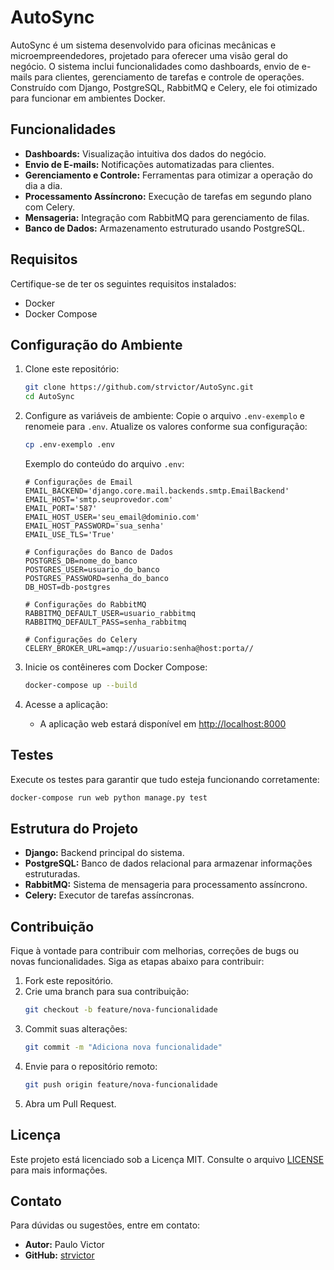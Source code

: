 # AutoSync

AutoSync é um sistema desenvolvido para oficinas mecânicas e microempreendedores, projetado para oferecer uma visão geral do negócio. O sistema inclui funcionalidades como dashboards, envio de e-mails para clientes, gerenciamento de tarefas e controle de operações. Construído com Django, PostgreSQL, RabbitMQ e Celery, ele foi otimizado para funcionar em ambientes Docker.

## Funcionalidades

- **Dashboards:** Visualização intuitiva dos dados do negócio.
- **Envio de E-mails:** Notificações automatizadas para clientes.
- **Gerenciamento e Controle:** Ferramentas para otimizar a operação do dia a dia.
- **Processamento Assíncrono:** Execução de tarefas em segundo plano com Celery.
- **Mensageria:** Integração com RabbitMQ para gerenciamento de filas.
- **Banco de Dados:** Armazenamento estruturado usando PostgreSQL.

## Requisitos

Certifique-se de ter os seguintes requisitos instalados:

- Docker
- Docker Compose

## Configuração do Ambiente

1. Clone este repositório:
   ```bash
   git clone https://github.com/strvictor/AutoSync.git
   cd AutoSync
   ```

2. Configure as variáveis de ambiente:
   Copie o arquivo `.env-exemplo` e renomeie para `.env`. Atualize os valores conforme sua configuração:
   ```bash
   cp .env-exemplo .env
   ```

   Exemplo do conteúdo do arquivo `.env`:
   ```env
   # Configurações de Email
   EMAIL_BACKEND='django.core.mail.backends.smtp.EmailBackend'
   EMAIL_HOST='smtp.seuprovedor.com'
   EMAIL_PORT='587'
   EMAIL_HOST_USER='seu_email@dominio.com'
   EMAIL_HOST_PASSWORD='sua_senha'
   EMAIL_USE_TLS='True'

   # Configurações do Banco de Dados
   POSTGRES_DB=nome_do_banco
   POSTGRES_USER=usuario_do_banco
   POSTGRES_PASSWORD=senha_do_banco
   DB_HOST=db-postgres

   # Configurações do RabbitMQ
   RABBITMQ_DEFAULT_USER=usuario_rabbitmq
   RABBITMQ_DEFAULT_PASS=senha_rabbitmq

   # Configurações do Celery
   CELERY_BROKER_URL=amqp://usuario:senha@host:porta//
   ```

3. Inicie os contêineres com Docker Compose:
   ```bash
   docker-compose up --build
   ```

4. Acesse a aplicação:
   - A aplicação web estará disponível em [http://localhost:8000](http://localhost:8000)

## Testes

Execute os testes para garantir que tudo esteja funcionando corretamente:
```bash
docker-compose run web python manage.py test
```

## Estrutura do Projeto

- **Django:** Backend principal do sistema.
- **PostgreSQL:** Banco de dados relacional para armazenar informações estruturadas.
- **RabbitMQ:** Sistema de mensageria para processamento assíncrono.
- **Celery:** Executor de tarefas assíncronas.

## Contribuição

Fique à vontade para contribuir com melhorias, correções de bugs ou novas funcionalidades. Siga as etapas abaixo para contribuir:

1. Fork este repositório.
2. Crie uma branch para sua contribuição:
   ```bash
   git checkout -b feature/nova-funcionalidade
   ```
3. Commit suas alterações:
   ```bash
   git commit -m "Adiciona nova funcionalidade"
   ```
4. Envie para o repositório remoto:
   ```bash
   git push origin feature/nova-funcionalidade
   ```
5. Abra um Pull Request.

## Licença

Este projeto está licenciado sob a Licença MIT. Consulte o arquivo [LICENSE](LICENSE) para mais informações.

## Contato

Para dúvidas ou sugestões, entre em contato:
- **Autor:** Paulo Victor
- **GitHub:** [strvictor](https://github.com/strvictor)

